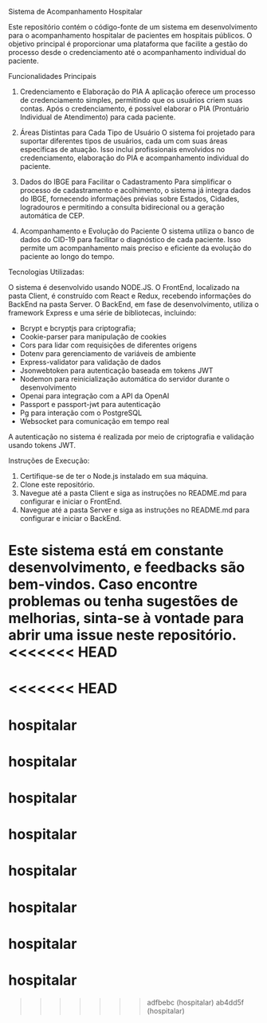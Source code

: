 Sistema de Acompanhamento Hospitalar

Este repositório contém o código-fonte de um sistema em desenvolvimento para o acompanhamento hospitalar de pacientes em hospitais públicos. O objetivo principal é proporcionar uma plataforma que facilite a gestão do processo desde o credenciamento até o acompanhamento individual do paciente.

Funcionalidades Principais

1. Credenciamento e Elaboração do PIA
   A aplicação oferece um processo de credenciamento simples, permitindo que os usuários criem suas contas. Após o credenciamento, é possível elaborar o PIA (Prontuário Individual de Atendimento) para cada paciente.

2. Áreas Distintas para Cada Tipo de Usuário
   O sistema foi projetado para suportar diferentes tipos de usuários, cada um com suas áreas específicas de atuação. Isso inclui profissionais envolvidos no credenciamento, elaboração do PIA e acompanhamento individual do paciente.

3. Dados do IBGE para Facilitar o Cadastramento
   Para simplificar o processo de cadastramento e acolhimento, o sistema já integra dados do IBGE, fornecendo informações prévias sobre Estados, Cidades, logradouros e permitindo a consulta bidirecional ou a geração automática de CEP.

4. Acompanhamento e Evolução do Paciente
   O sistema utiliza o banco de dados do CID-19 para facilitar o diagnóstico de cada paciente. Isso permite um acompanhamento mais preciso e eficiente da evolução do paciente ao longo do tempo.

Tecnologias Utilizadas:

O sistema é desenvolvido usando NODE.JS. O FrontEnd, localizado na pasta Client, é construído com React e Redux, recebendo informações do BackEnd na pasta Server. O BackEnd, em fase de desenvolvimento, utiliza o framework Express e uma série de bibliotecas, incluindo:

- Bcrypt e bcryptjs para criptografia;
- Cookie-parser para manipulação de cookies
- Cors para lidar com requisições de diferentes origens
- Dotenv para gerenciamento de variáveis de ambiente
- Express-validator para validação de dados
- Jsonwebtoken para autenticação baseada em tokens JWT
- Nodemon para reinicialização automática do servidor durante o desenvolvimento
- Openai para integração com a API da OpenAI
- Passport e passport-jwt para autenticação
- Pg para interação com o PostgreSQL
- Websocket para comunicação em tempo real

A autenticação no sistema é realizada por meio de criptografia e validação usando tokens JWT.

Instruções de Execução:

1. Certifique-se de ter o Node.js instalado em sua máquina.
2. Clone este repositório.
3. Navegue até a pasta Client e siga as instruções no README.md para configurar e iniciar o FrontEnd.
4. Navegue até a pasta Server e siga as instruções no README.md para configurar e iniciar o BackEnd.

Este sistema está em constante desenvolvimento, e feedbacks são bem-vindos. Caso encontre problemas ou tenha sugestões de melhorias, sinta-se à vontade para abrir uma issue neste repositório.
<<<<<<< HEAD
=======
<<<<<<< HEAD
=======
# hospitalar
# hospitalar
# hospitalar
# hospitalar
# hospitalar
# hospitalar
# hospitalar
# hospitalar
>>>>>>> adfbebc (hospitalar)
>>>>>>> ab4dd5f (hospitalar)
